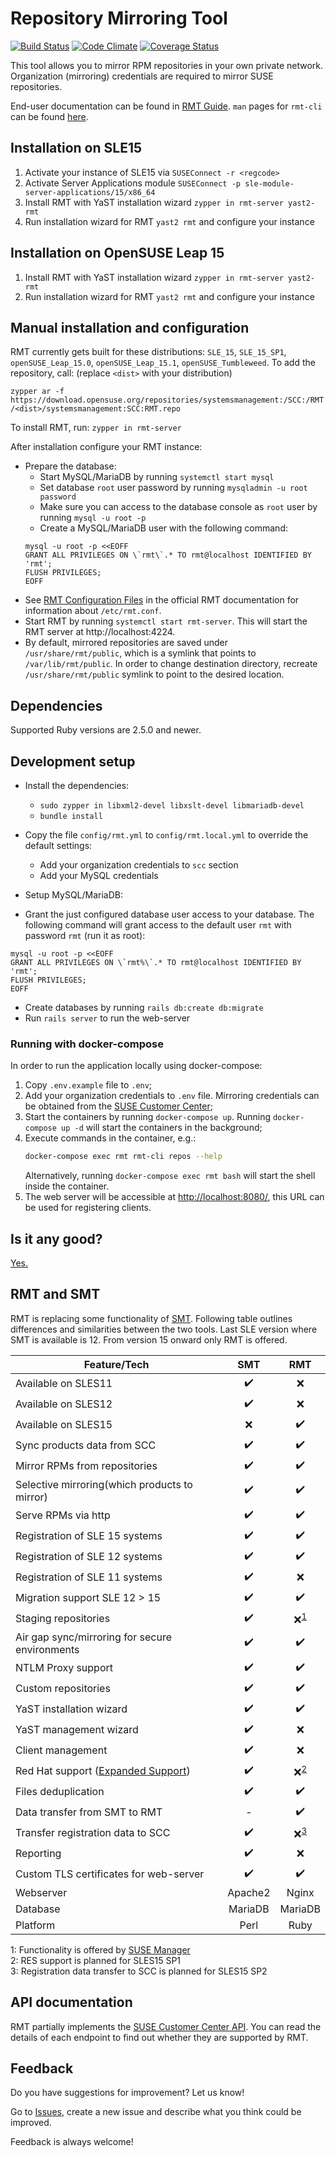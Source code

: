 # Repository Mirroring Tool
[![Build Status](https://travis-ci.org/SUSE/rmt.svg?branch=master)](https://travis-ci.org/SUSE/rmt)
[![Code Climate](https://codeclimate.com/github/SUSE/rmt.png)](https://codeclimate.com/github/SUSE/rmt)
[![Coverage Status](https://coveralls.io/repos/SUSE/rmt/badge.svg?branch=master&service=github)](https://coveralls.io/github/SUSE/rmt?branch=master)

This tool allows you to mirror RPM repositories in your own private network.
Organization (mirroring) credentials are required to mirror SUSE repositories.

End-user documentation can be found in [RMT Guide](https://documentation.suse.com/sles/15-SP1/html/SLES-all/book-rmt.html). `man` pages for `rmt-cli` can be found [here](MANUAL.md).

## Installation on SLE15

1. Activate your instance of SLE15 via `SUSEConnect -r <regcode>`
2. Activate Server Applications module `SUSEConnect -p sle-module-server-applications/15/x86_64`
3. Install RMT with YaST installation wizard `zypper in rmt-server yast2-rmt`
4. Run installation wizard for RMT `yast2 rmt` and configure your instance

## Installation on OpenSUSE Leap 15

1. Install RMT with YaST installation wizard `zypper in rmt-server yast2-rmt`
2. Run installation wizard for RMT `yast2 rmt` and configure your instance

## Manual installation and configuration

RMT currently gets built for these distributions: `SLE_15`, `SLE_15_SP1`, `openSUSE_Leap_15.0`, `openSUSE_Leap_15.1`, `openSUSE_Tumbleweed`.
To add the repository, call: (replace `<dist>` with your distribution)

`zypper ar -f https://download.opensuse.org/repositories/systemsmanagement:/SCC:/RMT/<dist>/systemsmanagement:SCC:RMT.repo`

To install RMT, run: `zypper in rmt-server`

After installation configure your RMT instance:

* Prepare the database:
    * Start MySQL/MariaDB by running `systemctl start mysql`
    * Set database `root` user password by running `mysqladmin -u root password`
    * Make sure you can access to the database console as `root` user by running `mysql -u root -p`
    * Create a MySQL/MariaDB user with the following command:
    ```
    mysql -u root -p <<EOFF
    GRANT ALL PRIVILEGES ON \`rmt\`.* TO rmt@localhost IDENTIFIED BY 'rmt';
    FLUSH PRIVILEGES;
    EOFF
    ```
* See [RMT Configuration Files](https://www.suse.com/documentation/sles-15/book_rmt/data/sec_rmt_config.html)
  in the official RMT documentation for information about `/etc/rmt.conf`.
* Start RMT by running `systemctl start rmt-server`. This will start the RMT server at http://localhost:4224.
* By default, mirrored repositories are saved under `/usr/share/rmt/public`, which is a symlink that points to
`/var/lib/rmt/public`. In order to change destination directory, recreate `/usr/share/rmt/public` symlink to point to the
desired location.

## Dependencies

Supported Ruby versions are 2.5.0 and newer.

## Development setup

* Install the dependencies:
  * `sudo zypper in libxml2-devel libxslt-devel libmariadb-devel`
  * `bundle install`
* Copy the file `config/rmt.yml` to `config/rmt.local.yml` to override the default settings:
    * Add your organization credentials to `scc` section
    * Add your MySQL credentials

* Setup MySQL/MariaDB:

* Grant the just configured database user access to your database. The following command will grant access to the default user `rmt` with password `rmt` (run it as root):

```
mysql -u root -p <<EOFF
GRANT ALL PRIVILEGES ON \`rmt%\`.* TO rmt@localhost IDENTIFIED BY 'rmt';
FLUSH PRIVILEGES;
EOFF
```
* Create databases by running `rails db:create db:migrate`
* Run `rails server` to run the web-server


### Running with docker-compose

In order to run the application locally using docker-compose:

1. Copy `.env.example` file to `.env`;
2. Add your organization credentials to `.env` file. Mirroring credentials can be obtained from the [SUSE Customer Center](https://scc.suse.com/organization);
3. Start the containers by running `docker-compose up`. Running `docker-compose up -d` will start the containers in the background;
4. Execute commands in the container, e.g.:
    ```bash
    docker-compose exec rmt rmt-cli repos --help
    ```
    Alternatively, running `docker-compose exec rmt bash` will start the shell inside the container.
5. The web server will be accessible at [http://localhost:8080/](http://localhost:8080/), this URL can be used for registering clients.

## Is it any good?

[Yes.](https://news.ycombinator.com/item?id=3067434)

## RMT and SMT

RMT is replacing some functionality of [SMT](https://github.com/SUSE/smt). Following table outlines differences and similarities between the two tools. Last SLE version where SMT is available is 12. From version 15 onward only RMT is offered.

| Feature/Tech      | SMT           | RMT           |
|-------------------|:-------------:|:-------------:|
|Available on SLES11|:heavy_check_mark:|:x:|
|Available on SLES12|:heavy_check_mark:|:x:|
|Available on SLES15|:x:|:heavy_check_mark:|
|Sync products data from SCC|:heavy_check_mark:|:heavy_check_mark:|
|Mirror RPMs from repositories|:heavy_check_mark:|:heavy_check_mark:|
|Selective mirroring(which products to mirror)|:heavy_check_mark:|:heavy_check_mark:|
|Serve RPMs via http|:heavy_check_mark:|:heavy_check_mark:|
|Registration of SLE 15 systems|:heavy_check_mark:|:heavy_check_mark:|
|Registration of SLE 12 systems|:heavy_check_mark:|:heavy_check_mark:|
|Registration of SLE 11 systems|:heavy_check_mark:|:x:|
|Migration support SLE 12 > 15|:heavy_check_mark:|:heavy_check_mark:|
|Staging repositories|:heavy_check_mark:|:x:<sup>[1](#staging)</sup>|
|Air gap sync/mirroring for secure environments|:heavy_check_mark:|:heavy_check_mark:|
|NTLM Proxy support|:heavy_check_mark:|:heavy_check_mark:|
|Custom repositories|:heavy_check_mark:|:heavy_check_mark:|
|YaST installation wizard|:heavy_check_mark:|:heavy_check_mark:|
|YaST management wizard|:heavy_check_mark:|:x:|
|Client management|:heavy_check_mark:|:x:|
|Red Hat support ([Expanded Support](https://www.suse.com/products/expandedsupport/))|:heavy_check_mark:|:x:<sup>[2](#res)</sup>|
|Files deduplication|:heavy_check_mark:|:heavy_check_mark:|
|Data transfer from SMT to RMT|-|:heavy_check_mark:|
|Transfer registration data to SCC|:heavy_check_mark:|:x:<sup>[3](#regup)</sup>|
|Reporting|:heavy_check_mark:|:x:|
|Custom TLS certificates for web-server|:heavy_check_mark:|:heavy_check_mark:|
|Webserver|Apache2|Nginx|
|Database|MariaDB|MariaDB|
|Platform|Perl|Ruby|

<a name="staging">1</a>: Functionality is offered by [SUSE Manager](https://www.suse.com/documentation/suse-best-practices/susemanager/data/susemanager.html)  
<a name="res">2</a>: RES support is planned for SLES15 SP1  
<a name="regup">3</a>: Registration data transfer to SCC is planned for SLES15 SP2

## API documentation

RMT partially implements the [SUSE Customer Center API](https://scc.suse.com/connect/v4/documentation). You can read the details of each endpoint to find out whether they are supported by RMT.

## Feedback

Do you have suggestions for improvement? Let us know!

Go to [Issues](https://github.com/SUSE/rmt/issues/new), create a new issue and describe what you think could be improved.

Feedback is always welcome!
